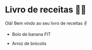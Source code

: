 # Livro de receitas :man_cook:

Olá! Bem vindo ao seu livro de receitas :v:

- Bolo de banana FIT

- Arroz de brócolis

